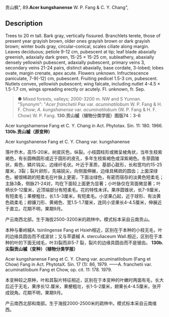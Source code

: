 贡山枫",
89.**Acer kungshanense** W. P. Fang & C. Y. Chang",

## Description
Trees to 20 m tall. Bark gray, vertically fissured. Branchlets terete, those of present year grayish brown, older ones grayish brown or dark grayish brown; winter buds gray, circular-conical, scales ciliate along margin. Leaves deciduous; petiole 9-12 cm, pubescent at tip; leaf blade abaxially greenish, adaxially dark green, 15-25 × 15-25 cm, subleathery, abaxially densely yellowish pubescent, adaxially pubescent, primary veins 3, secondary veins 21-24 pairs, distinct abaxially, base cordate, 3-lobed; lobes ovate, margin crenate, apex acute. Flowers unknown. Infructescence paniculate, 7-9(-12) cm, pubescent. Fruiting pedicel 1.5-3 cm, pubescent. Nutlets convex, yellowish pubescent; wing falcate, including nutlet 4-4.5 × 1.5-1.7 cm, wings spreading erectly or acutely. Fl. unknown, fr. Sep.

> ● Mixed forests, valleys; 2000-3200 m. NW and S Yunnan.
  "Synonym": "*Acer franchetii* Pax var. *acuminatilobum* W. P. Fang &amp; H. F. Chow; *A. kungshanense* var. *acuminatilobum* (W. P. Fang &amp; H. F. Chow) W. P. Fang.
**130.贡山槭（植物分类学报）图版74：3-6**

Acer kungshamense Fang et C. Y. Chang in Act. Phytotax. Sin. 11: 180. 1966.
**130b.贡山槭（原变种）**

Acer kungshanense Fang et C. Y. Chang var. kungshanense

落叶乔木，高15-20米，树皮灰色，纵裂。小枝圆柱形或微呈棱角状，当年生枝紫褐色，有长圆椭圆形或近于圆形的皮孔，多年生枝紫褐色或深紫褐色。冬芽圆锥状，紫色，鳞片钝尖，边缘纤毛状。叶近于革质，基部心脏形，长和宽均约15-25厘米，3裂；裂片卵形，先端锐尖，向侧面伸展，边缘具稀疏的圆齿；上面深绿色，被很稀疏的短柔毛在叶脉上更密，下面淡绿色，有密而宿存的淡黄色短柔毛；主脉3条，侧脉21-24对，均在下面较上面更为显著；小叶脉仅在背面微显著；叶柄长9-12厘米，近顶端部分有短柔毛。花的特性未详。果序圆锥状，长7-9厘米，有短柔毛；果梗粗壮，长1.5-3厘米，有短柔毛。小坚果凸起，近于球形、有淡黄色疏柔毛；翅镰刀形、黄褐色、宽1.5-1.7厘米，连同小坚果长4-4.5厘米，伸展近于直立。花期不明，果期9月。

产云南西北部。生于海拔2500-3200米的疏林中。模式标本采自云南贡山。

本种与秦岭槭A. tsinlingense Fang et Hsieh相近，区别在于本种的小枝无毛，叶的边缘具圆齿而不成波状；又与苹婆槭 A. sterculiaceum Wall.相近，区别在于本种的叶的下面无绒毛，叶3}裂而非5-7 裂，裂片的边缘具圆齿而不是锯齿。
**130b. 尖裂贡山槭（变种）（植物分类学报）**

Acer kungshanense Fang et C. Y. Chang var. acuminatilobum (Fang et Chow) Fang in Act. PhytotaX. Sin. 17 (1): 86, 1979. ——A. franchetii var. acuminatilobum Fang et Chow, op. cit. 11: 178. 1979.

本变种较之原种，叶和其裂片特征相近，区别在于本变种的叶嫩时两面有毛，长大后近于无毛，果序长12.厘米，果梗粗壮，长1-5-2厘米，翅果长4-4.5厘米，张开成锐角。花期不明，果期9月。

产云南西北部和南部。生于海拔2000-2500米的疏林中。模式标本采自云南维西。

